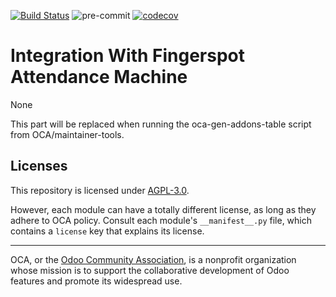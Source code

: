 [![Build Status](https://travis-ci.com/open-synergy/ssi-fingerspot.svg?branch=14.0)](https://travis-ci.com/open-synergy/ssi-fingerspot)
![pre-commit](https://github.com/open-synergy/ssi-fingerspot/actions/workflows/pre-commit.yml/badge.svg)
[![codecov](https://codecov.io/gh/open-synergy/ssi-fingerspot/branch/14.0/graph/badge.svg)](https://codecov.io/gh/open-synergy/ssi-fingerspot)

<!-- /!\ do not modify above this line -->

# Integration With Fingerspot Attendance Machine

None

<!-- /!\ do not modify below this line -->

<!-- prettier-ignore-start -->

[//]: # (addons)

This part will be replaced when running the oca-gen-addons-table script from OCA/maintainer-tools.

[//]: # (end addons)

<!-- prettier-ignore-end -->

## Licenses

This repository is licensed under [AGPL-3.0](LICENSE).

However, each module can have a totally different license, as long as they adhere to OCA
policy. Consult each module's `__manifest__.py` file, which contains a `license` key
that explains its license.

----

OCA, or the [Odoo Community Association](http://odoo-community.org/), is a nonprofit
organization whose mission is to support the collaborative development of Odoo features
and promote its widespread use.
